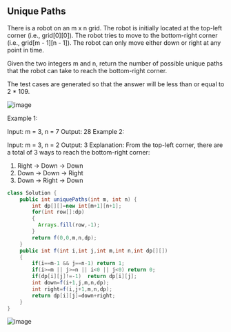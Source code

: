 ## Unique Paths

There is a robot on an m x n grid. The robot is initially located at the top-left corner (i.e., grid[0][0]). The robot tries to move to the bottom-right corner (i.e., grid[m - 1][n - 1]). The robot can only move either down or right at any point in time.

Given the two integers m and n, return the number of possible unique paths that the robot can take to reach the bottom-right corner.

The test cases are generated so that the answer will be less than or equal to 2 * 109.

 ![image](https://github.com/user-attachments/assets/8c34fc6c-a6aa-4df9-a267-7b3464e91797)


Example 1:


Input: m = 3, n = 7
Output: 28
Example 2:

Input: m = 3, n = 2
Output: 3
Explanation: From the top-left corner, there are a total of 3 ways to reach the bottom-right corner:
1. Right -> Down -> Down
2. Down -> Down -> Right
3. Down -> Right -> Down

``` java
class Solution {
    public int uniquePaths(int m, int n) {
        int dp[][]=new int[m+1][n+1];
        for(int row[]:dp)
        {
          Arrays.fill(row,-1);
        } 
        return f(0,0,m,n,dp);
    }
    public int f(int i,int j,int m,int n,int dp[][])
    {
        if(i==m-1 && j==n-1) return 1;
        if(i>=m || j>=n || i<0 || j<0) return 0;
        if(dp[i][j]!=-1)  return dp[i][j];
        int down=f(i+1,j,m,n,dp);
        int right=f(i,j+1,m,n,dp);
        return dp[i][j]=down+right;
    }
}
```
![image](https://github.com/user-attachments/assets/8e0ea410-e626-42ed-ba56-6242a912eb47)

